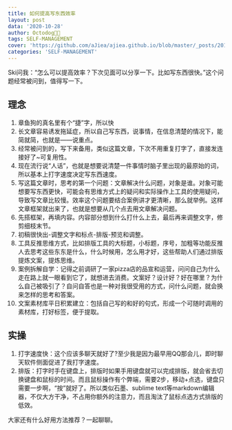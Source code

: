 ```yaml
---
title: 如何提高写东西效率
layout: post
data: '2020-10-28'
author: Octodog🐙🐶
tags: SELF-MANAGEMENT
cover: 'https://github.com/aJiea/ajiea.github.io/blob/master/_posts/201026/cover.jpg'
categories: 'SELF-MANAGEMENT'
---
```


Ski问我：“怎么可以提高效率？下次见面可以分享一下。比如写东西很快。”这个问题经常被问到，值得写一下。

## 理念
1. 章鱼狗的真名里有个“捷”字，所以快
2. 长文章容易诱发拖延症，所以自己写东西，说事情，在信息清楚的情况下，能简就简，也就是——说重点。
3. 经常被问到的，写下来备用，类似这篇文章，下次不用重复打字了，直接发连接好了~可复用性。
4. 现在流行说“人话”，也就是想要说清楚一件事情时脑子里出现的最原始的词，所以基本上打字速度决定写东西速度。
5. 写这篇文章时，思考的第一个问题：文章解决什么问题，对象是谁。对象可能想要写东西更快，可能会有思维方式上的疑问和实际操作上工具的使用疑问，导致写文章比较慢。效率这个问题要结合案例讲才更清晰，那么就举例。这样文章框架就出来了，也就是想要从几个点去用文章解决问题。
6. 先搭框架，再填内容。内容部分想到什么打什么上去，最后再来调整文字，修剪细枝末节。
7. 初稿很快出-调整文字和标点-排版-预览和调整。
8. 工具反推思维方式，比如排版工具的大标题，小标题，序号，加粗等功能反推人去思考这些东东是什么，什么时候用，怎么用才好，这些帮助人们通过排版提炼文案，提炼思维。
9. 案例拆解自学：记得之前调研了一家pizza店的品宣和运营，问问自己为什么走在路上就一眼看到它了，就想进去消费。文案好？设计好？好在哪里？为什么自己被吸引了？自问自答也是一种对我很受用的方式，问什么问题，就会换来怎样的思考和答案。
10. 文案素材库平日积累建立：包括自己写的和好的句式，形成一个可随时调用的素材库，打好标签，便于提取。

## 实操
1. 打字速度快：这个应该多聊天就好了?至少我是因为最早用QQ那会儿，即时聊天软件侧面促进了我打字速度。
2. 排版：打字时手在键盘上，排版时如果手用键盘就可以完成排版，就会省去切换键盘和鼠标的时间。而且鼠标操作有个弊端，需要2步，移动+点选，键盘只需要一步啊，“按”就好了。所以类似石墨、sublime text等markdown编辑器，不仅大方干净，不占用你额外的注意力，而且淘汰了鼠标点选方式排版的低效。


大家还有什么好用方法推荐？一起聊聊。